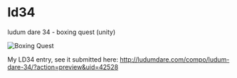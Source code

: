 # ld34
ludum dare 34 - boxing quest (unity)

![Boxing Quest](http://ludumdare.com/compo/wp-content/compo2//511439/42528-shot0-1450145667.jpg-eq-900-500.jpg)

My LD34 entry, see it submitted here: http://ludumdare.com/compo/ludum-dare-34/?action=preview&uid=42528
